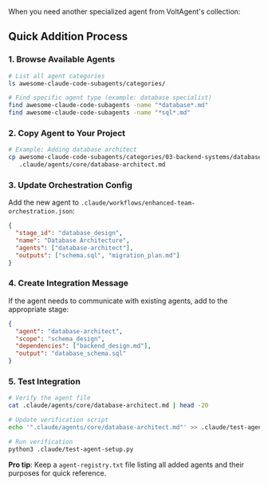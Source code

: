 When you need another specialized agent from VoltAgent's collection:

## Quick Addition Process

### 1. Browse Available Agents
```bash
# List all agent categories
ls awesome-claude-code-subagents/categories/

# Find specific agent type (example: database specialist)
find awesome-claude-code-subagents -name "*database*.md"
find awesome-claude-code-subagents -name "*sql*.md"
```

### 2. Copy Agent to Your Project
```bash
# Example: Adding database architect
cp awesome-claude-code-subagents/categories/03-backend-systems/database-architect.md \
   .claude/agents/core/database-architect.md
```

### 3. Update Orchestration Config
Add the new agent to `.claude/workflows/enhanced-team-orchestration.json`:
```json
{
  "stage_id": "database_design",
  "name": "Database Architecture",
  "agents": ["database-architect"],
  "outputs": ["schema.sql", "migration_plan.md"]
}
```

### 4. Create Integration Message
If the agent needs to communicate with existing agents, add to the appropriate stage:
```json
{
  "agent": "database-architect",
  "scope": "schema_design",
  "dependencies": ["backend_design.md"],
  "output": "database_schema.sql"
}
```

### 5. Test Integration
```bash
# Verify the agent file
cat .claude/agents/core/database-architect.md | head -20

# Update verification script
echo '".claude/agents/core/database-architect.md"' >> .claude/test-agent-setup.py

# Run verification
python3 .claude/test-agent-setup.py
```

**Pro tip**: Keep a `agent-registry.txt` file listing all added agents and their purposes for quick reference.